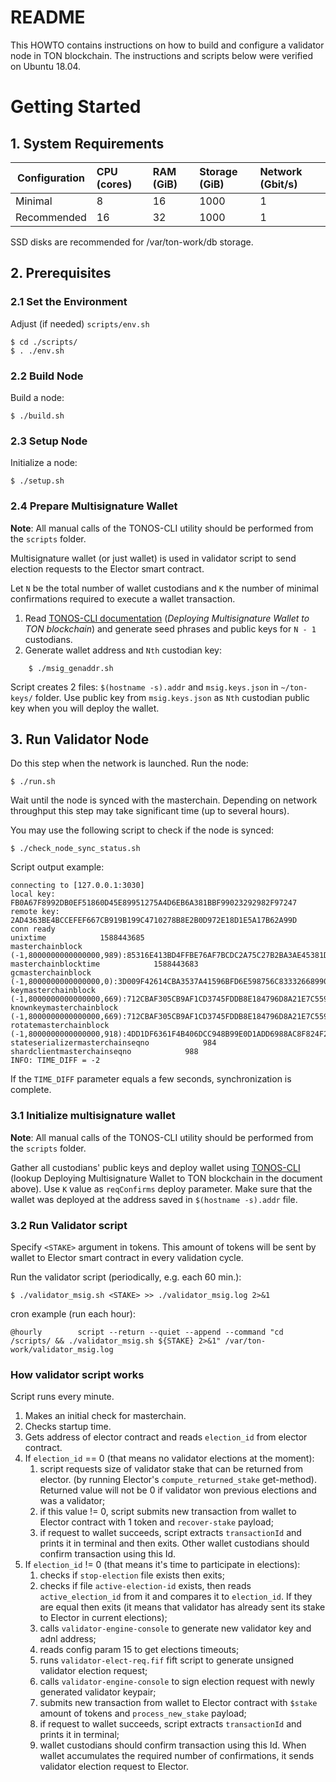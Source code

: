 # README

This HOWTO contains instructions on how to build and configure a validator node in TON blockchain. The instructions and scripts below were verified on Ubuntu 18.04.
# Getting Started

## 1. System Requirements
| Configuration | CPU (cores) | RAM (GiB) | Storage (GiB) | Network (Gbit/s)|
|---|:---|:---|:---|:---|
| Minimal |8|16|1000|1|
| Recommended |16|32|1000|1| 

SSD disks are recommended for /var/ton-work/db storage.
## 2. Prerequisites
### 2.1 Set the Environment
Adjust (if needed) `scripts/env.sh`
    
    $ cd ./scripts/
    $ . ./env.sh 
### 2.2 Build Node
Build a node:

    $ ./build.sh
### 2.3 Setup Node
Initialize a node:

    $ ./setup.sh
### 2.4 Prepare Multisignature Wallet
**Note**: All manual calls of the TONOS-CLI utility should be performed from the `scripts` folder.

Multisignature wallet (or just wallet) is used in validator script to send election requests to the Elector smart contract.

Let `N` be the total number of wallet custodians and `K` the number of minimal confirmations required to execute a wallet transaction.

1. Read [TONOS-CLI documentation](https://docs.ton.dev/86757ecb2/v/0/p/94921e-running-tonos-cli-with-tails-os-and-working-with-multisignature-wallet) (*Deploying Multisignature Wallet to TON blockchain*) and generate seed phrases and public keys for `N - 1`  custodians.
2. Generate wallet address and `Nth` custodian key:
```
    $ ./msig_genaddr.sh
```
Script creates 2 files: `$(hostname -s).addr` and `msig.keys.json` in `~/ton-keys/` folder. 
Use public key from `msig.keys.json` as `Nth` custodian public key when you will deploy the wallet.

## 3. Run Validator Node
Do this step when the network is launched.
Run the node:

    $ ./run.sh
  
Wait until the node is synced with the masterchain. Depending on network throughput this step may take significant time (up to several hours).

You may use the following script to check if the node is synced:

    $ ./check_node_sync_status.sh

Script output example:
```
connecting to [127.0.0.1:3030]
local key: FB0A67F8992DB0EF51860D45E89951275A4D6EB6A381BBF99023292982F97247
remote key: 2AD4363BE4BCCEFEF667CB919B199C4710278B8E2B0D972E18D1E5A17B62A99D
conn ready
unixtime            1588443685
masterchainblock            (-1,8000000000000000,989):85316E413BD4FFBE76AF7BCDC2A75C27B2BA3AE45381D0CE7B5684949447DF07:6D975F062203F2A2F913FC528387036F47B27AB156B76E4127C186E32A6ED9C3
masterchainblocktime            1588443683
gcmasterchainblock            (-1,8000000000000000,0):3D009F42614CBA3537A41596BFD6E598756C83332668990C914D67A3B137D37D:40D1F2B2588A6A00D8AB05C8C1E944E42B172B5C111867B70DBC41009EE10C55
keymasterchainblock            (-1,8000000000000000,669):712CBAF305CB9AF1CD3745FDDB8E184796D8A21E7C559A42EB6B68D8B2F2FF89:3B03B9075B20BD1E6111492C41756F337FF649C6C89B9F87D446FAC47DCFD2BB
knownkeymasterchainblock            (-1,8000000000000000,669):712CBAF305CB9AF1CD3745FDDB8E184796D8A21E7C559A42EB6B68D8B2F2FF89:3B03B9075B20BD1E6111492C41756F337FF649C6C89B9F87D446FAC47DCFD2BB
rotatemasterchainblock            (-1,8000000000000000,918):4DD1DF6361F4B406DCC948B99E0D1ADD6988AC8F824F2E1B263CFED2AD46742E:12A8599C16C5EF1B09713F7EC91E2F765E97545F046FE6871DCD0C82E0377036
stateserializermasterchainseqno            984
shardclientmasterchainseqno            988
INFO: TIME_DIFF = -2
```
If the `TIME_DIFF` parameter equals a few seconds, synchronization is complete.

### 3.1 Initialize multisignature wallet

**Note**: All manual calls of the TONOS-CLI utility should be performed from the `scripts` folder.


Gather all custodians' public keys and deploy wallet using [TONOS-CLI](https://docs.ton.dev/86757ecb2/v/0/p/94921e-running-tonos-cli-with-tails-os-and-working-with-multisignature-wallet) (lookup Deploying Multisignature Wallet to TON blockchain in the document above). Use `K` value as `reqConfirms` deploy parameter.
Make sure that the wallet was deployed at the address saved in `$(hostname -s).addr` file.


### 3.2 Run Validator script

Specify `<STAKE>` argument in tokens. This amount of tokens will be sent by wallet to Elector smart contract in every validation cycle.

Run the validator script (periodically, e.g. each 60 min.):

    $ ./validator_msig.sh <STAKE> >> ./validator_msig.log 2>&1

cron example (run each hour):

    @hourly        script --return --quiet --append --command "cd /scripts/ && ./validator_msig.sh ${STAKE} 2>&1" /var/ton-work/validator_msig.log


### How validator script works

Script runs every minute.

1. Makes an initial check for masterchain.
2. Checks startup time.
3. Gets address of elector contract and reads `election_id` from elector contract.
4. If `election_id` == 0 (that means no validator elections at the moment):
    1. script requests size of validator stake that can be returned from elector. (by running Elector's `compute_returned_stake` get-method). Returned value will not be 0 if validator won previous elections and was a validator;
    2. if this value != 0, script submits new transaction from wallet to Elector contract with 1 token and `recover-stake` payload;
    3. if request to wallet succeeds, script extracts `transactionId` and prints it in terminal and then exits. Other wallet custodians should confirm transaction using this Id. 
5. If `election_id` != 0 (that means it's time to participate in elections):
    1. checks if `stop-election` file exists then exits;
    2. checks if file `active-election-id` exists, then reads `active_election_id` from it and compares it to `election_id`. If they are equal then exits (it means that validator has already sent its stake to Elector in current elections);
    3. calls `validator-engine-console` to generate new validator key and adnl address;
    4. reads config param 15 to get elections timeouts;
    5. runs `validator-elect-req.fif` fift script to generate unsigned validator election request;
    6. calls `validator-engine-console` to sign election request with newly generated validator keypair;
    7. submits new transaction from wallet to Elector contract with `$stake` amount of tokens and `process_new_stake` payload;
    8. if request to wallet succeeds, script extracts `transactionId` and prints it in terminal;
    9. wallet custodians should confirm transaction using this Id. When wallet accumulates the required number of confirmations, it sends validator election request to Elector.
